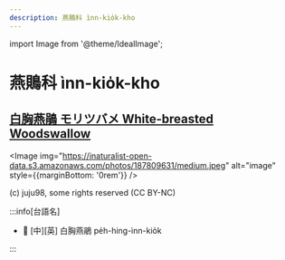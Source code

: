 ```yaml
---
description: 燕鵙科 ìnn-kio̍k-kho
---
```


import Image from '@theme/IdealImage';

# 燕鵙科 ìnn-kio̍k-kho

## [白胸燕鵑 モリツバメ White-breasted Woodswallow](https://ebird.org/species/whbwoo4)

<Image img="https://inaturalist-open-data.s3.amazonaws.com/photos/187809631/medium.jpeg" alt="image" style={{marginBottom: '0rem'}} />

<p className="image-caption">
(c) juju98, some rights reserved (CC BY-NC)
</p>

:::info[台語名]

- 🎯 [中][英] 白胸燕鵑 pe̍h-hing-ìnn-kio̍k

:::
